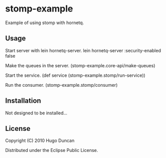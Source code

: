 # stomp-example

Example of using stomp with hornetq.

## Usage

Start server with lein hornetq-server.
    lein hornetq-server :security-enabled false

Make the queues in the server.
    (stomp-example.core-api/make-queues)

Start the service.
    (def service (stomp-example.stomp/run-service))

Run the consumer.
    (stomp-example.stomp/consumer)

## Installation

Not designed to be installed...

## License

Copyright (C) 2010 Hugo Duncan

Distributed under the Eclipse Public License.
